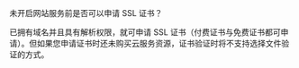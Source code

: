 未开启网站服务前是否可以申请 SSL 证书？

已拥有域名并且具有解析权限，就可申请 SSL 证书（付费证书与免费证书都可申请）。但如果您申请证书时还未购买云服务资源，证书验证时将不支持选择文件验证的方式。

